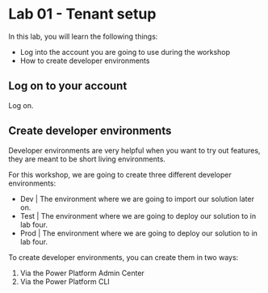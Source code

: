 # Lab 01 - Tenant setup

In this lab, you will learn the following things:

* Log into the account you are going to use during the workshop
* How to create developer environments

## Log on to your account

Log on.

## Create developer environments

Developer environments are very helpful when you want to try out features, they are meant to be short living environments.

For this workshop, we are going to create three different developer environments:

* Dev | The environment where we are going to import our solution later on.
* Test | The environment where we are going to deploy our solution to in lab four.
* Prod | The environment where we are going to deploy our solution to in lab four.

To create developer environments, you can create them in two ways:

1. Via the Power Platform Admin Center
1. Via the Power Platform CLI
